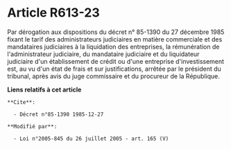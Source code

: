 # Article R613-23

Par dérogation aux dispositions du décret n° 85-1390 du 27 décembre 1985 fixant le tarif des administrateurs judiciaires en
matière commerciale et des mandataires judiciaires à la liquidation des entreprises, la rémunération de l'administrateur
judiciaire, du mandataire judiciaire et du liquidateur judiciaire d'un établissement de crédit ou d'une entreprise
d'investissement est, au vu d'un état de frais et sur justifications, arrêtée par le président du tribunal, après avis du
juge commissaire et du procureur de la République.

**Liens relatifs à cet article**

	**Cite**:

	  - Décret n°85-1390 1985-12-27

	**Modifié par**:

	  - Loi n°2005-845 du 26 juillet 2005 - art. 165 (V)
